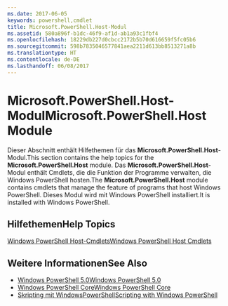 ```yaml
---
ms.date: 2017-06-05
keywords: powershell,cmdlet
title: Microsoft.PowerShell.Host-Modul
ms.assetid: 580a896f-b1dc-46f9-af1d-ab1a93c1fbf4
ms.openlocfilehash: 18229db227d0cbcc2172b5b70d616659f5fc05b6
ms.sourcegitcommit: 598b7835046577841aea2211d613bb8513271a8b
ms.translationtype: HT
ms.contentlocale: de-DE
ms.lasthandoff: 06/08/2017
---
```

# <a name="microsoftpowershellhost-module"></a><span data-ttu-id="d2b60-103">Microsoft.PowerShell.Host-Modul</span><span class="sxs-lookup"><span data-stu-id="d2b60-103">Microsoft.PowerShell.Host Module</span></span>
<span data-ttu-id="d2b60-104">Dieser Abschnitt enthält Hilfethemen für das **Microsoft.PowerShell.Host**-Modul.</span><span class="sxs-lookup"><span data-stu-id="d2b60-104">This section contains the help topics for the **Microsoft.PowerShell.Host** module.</span></span> <span data-ttu-id="d2b60-105">Das **Microsoft.PowerShell.Host**-Modul enthält Cmdlets, die die Funktion der Programme verwalten, die Windows PowerShell hosten.</span><span class="sxs-lookup"><span data-stu-id="d2b60-105">The **Microsoft.PowerShell.Host** module contains cmdlets that manage the feature of programs that host Windows PowerShell.</span></span> <span data-ttu-id="d2b60-106">Dieses Modul wird mit Windows PowerShell installiert.</span><span class="sxs-lookup"><span data-stu-id="d2b60-106">It is installed with Windows PowerShell.</span></span>

## <a name="help-topics"></a><span data-ttu-id="d2b60-107">Hilfethemen</span><span class="sxs-lookup"><span data-stu-id="d2b60-107">Help Topics</span></span>
[<span data-ttu-id="d2b60-108">Windows PowerShell Host-Cmdlets</span><span class="sxs-lookup"><span data-stu-id="d2b60-108">Windows PowerShell Host Cmdlets</span></span>](http://go.microsoft.com/fwlink/?LinkID=245859)

## <a name="see-also"></a><span data-ttu-id="d2b60-109">Weitere Informationen</span><span class="sxs-lookup"><span data-stu-id="d2b60-109">See Also</span></span>
- [<span data-ttu-id="d2b60-110">Windows PowerShell 5.0</span><span class="sxs-lookup"><span data-stu-id="d2b60-110">Windows PowerShell 5.0</span></span>](Windows-PowerShell-5.0.md)
- [<span data-ttu-id="d2b60-111">Windows PowerShell Core</span><span class="sxs-lookup"><span data-stu-id="d2b60-111">Windows PowerShell Core</span></span>](https://technet.microsoft.com/en-us/library/4b75f1e4-f327-48f3-92ab-bf5435094d41)
- [<span data-ttu-id="d2b60-112">Skripting mit WindowsPowerShell</span><span class="sxs-lookup"><span data-stu-id="d2b60-112">Scripting with Windows PowerShell</span></span>](../../getting-started/fundamental/Scripting-with-Windows-PowerShell.md)

